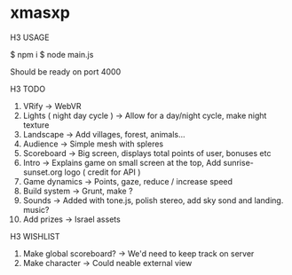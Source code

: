 # xmasxp

H3 USAGE

$ npm i
$ node main.js

Should be ready on port 4000

H3 TODO

1. VRify -> WebVR
2. Lights ( night day cycle ) -> Allow for a day/night cycle, make night texture
3. Landscape -> Add villages, forest, animals...
4. Audience -> Simple mesh with spleres
5. Scoreboard -> Big screen, displays total points of user, bonuses etc
6. Intro -> Explains game on small screen at the top, Add sunrise-sunset.org logo ( credit for API )
7. Game dynamics -> Points, gaze, reduce / increase speed
8. Build system -> Grunt, make ?
9. Sounds -> Added with tone.js, polish stereo, add sky sond and landing. music?
10. Add prizes -> Israel assets

H3 WISHLIST

1. Make global scoreboard? -> We'd need to keep track on server
2. Make character -> Could neable external view

